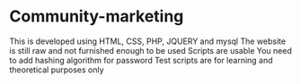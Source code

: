 # Community-marketing
This is developed using HTML, CSS, PHP, JQUERY and mysql
The website is still raw and not furnished enough to be used
Scripts are usable
You need to add hashing algorithm for password
Test scripts are for learning and theoretical purposes only
